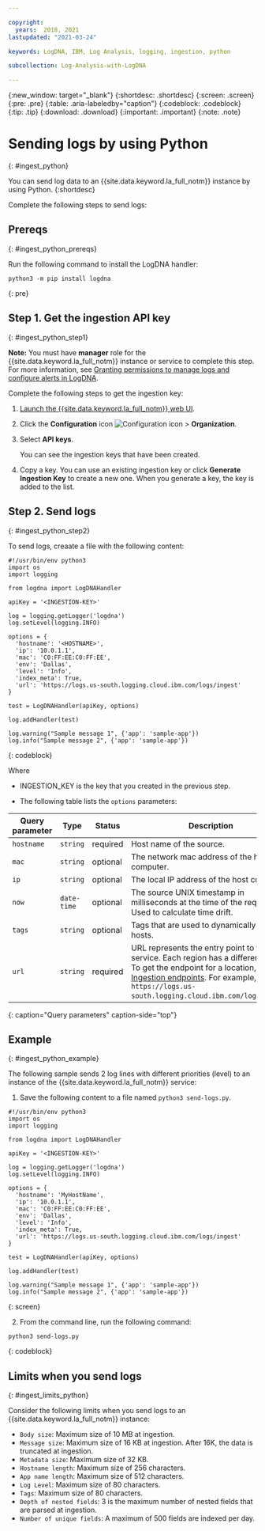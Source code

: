 ```yaml
---

copyright:
  years:  2018, 2021
lastupdated: "2021-03-24"

keywords: LogDNA, IBM, Log Analysis, logging, ingestion, python

subcollection: Log-Analysis-with-LogDNA

---
```


{:new_window: target="_blank"}
{:shortdesc: .shortdesc}
{:screen: .screen}
{:pre: .pre}
{:table: .aria-labeledby="caption"}
{:codeblock: .codeblock}
{:tip: .tip}
{:download: .download}
{:important: .important}
{:note: .note}

 
# Sending logs by using Python
{: #ingest_python}

You can send log data to an {{site.data.keyword.la_full_notm}} instance by using Python. 
{:shortdesc}

Complete the following steps to send logs:

## Prereqs
{: #ingest_python_prereqs}

Run the following command to install the LogDNA handler:

```
python3 -m pip install logdna
```
{: pre}


## Step 1. Get the ingestion API key 
{: #ingest_python_step1}

**Note:** You must have **manager** role for the {{site.data.keyword.la_full_notm}} instance or service to complete this step. For more information, see [Granting permissions to manage logs and configure alerts in LogDNA](/docs/Log-Analysis-with-LogDNA?topic=Log-Analysis-with-LogDNA-work_iam#admin_user_logdna).

Complete the following steps to get the ingestion key:
    
1. [Launch the {{site.data.keyword.la_full_notm}} web UI](/docs/Log-Analysis-with-LogDNA?topic=Log-Analysis-with-LogDNA-view_logs#view_logs_step2).

2. Click the **Configuration** icon ![Configuration icon](images/admin.png) &gt; **Organization**. 

3. Select **API keys**.

    You can see the ingestion keys that have been created. 

4. Copy a key. You can use an existing ingestion key or click **Generate Ingestion Key** to create a new one. When you generate a key, the key is added to the list. 




## Step 2. Send logs
{: #ingest_python_step2}

To send logs, creaate a file with the following content:

```
#!/usr/bin/env python3 
import os 
import logging
  
from logdna import LogDNAHandler 
  
apiKey = '<INGESTION-KEY>' 

log = logging.getLogger('logdna')
log.setLevel(logging.INFO)

options = {
  'hostname': '<HOSTNAME>',
  'ip': '10.0.1.1',
  'mac': 'C0:FF:EE:C0:FF:EE',
  'env': 'Dallas',
  'level': 'Info',
  'index_meta': True,
  'url': 'https://logs.us-south.logging.cloud.ibm.com/logs/ingest'
}

test = LogDNAHandler(apiKey, options)

log.addHandler(test)

log.warning("Sample message 1", {'app': 'sample-app'})
log.info("Sample message 2", {'app': 'sample-app'})
```
{: codeblock}

Where 

* INGESTION_KEY is the key that you created in the previous step.

* The following table lists the `options` parameters:

| Query parameter | Type       | Status     | Description |
|-----------------|------------|------------|-------------|
| `hostname`      | `string`     | required   | Host name of the source. |
| `mac`           | `string`     | optional   | The network mac address of the host computer.    |
| `ip`            | `string`     | optional   | The local IP address of the host computer.  | 
| `now`           | `date-time`  | optional   | The source UNIX timestamp in milliseconds at the time of the request. Used to calculate time drift.|
| `tags`          | `string`     | optional   | Tags that are used to dynamically group hosts. |
| `url`           | `string`     | required   | URL represents the entry point to the service. Each region has a different URL. To get the endpoint for a location, see [Ingestion endpoints](/docs/Log-Analysis-with-LogDNA?topic=Log-Analysis-with-LogDNA-endpoints#endpoints_ingestion). For example, `https://logs.us-south.logging.cloud.ibm.com/logs/ingest`.
{: caption="Query parameters" caption-side="top"} 




## Example
{: #ingest_python_example}

The following sample sends 2 log lines with different priorities (level) to an instance of the {{site.data.keyword.la_full_notm}} service: 

1. Save the following content to a file named `python3 send-logs.py`.

```
#!/usr/bin/env python3 
import os 
import logging
  
from logdna import LogDNAHandler 
  
apiKey = '<INGESTION-KEY>' 

log = logging.getLogger('logdna')
log.setLevel(logging.INFO)

options = {
  'hostname': 'MyHostName',
  'ip': '10.0.1.1',
  'mac': 'C0:FF:EE:C0:FF:EE',
  'env': 'Dallas',
  'level': 'Info',
  'index_meta': True,
  'url': 'https://logs.us-south.logging.cloud.ibm.com/logs/ingest'
}

test = LogDNAHandler(apiKey, options)

log.addHandler(test)

log.warning("Sample message 1", {'app': 'sample-app'})
log.info("Sample message 2", {'app': 'sample-app'})
```
{: screen}


2. From the command line, run the following command:

```
python3 send-logs.py 
```
{: codeblock}


## Limits when you send logs
{: #ingest_limits_python}

Consider the following limits when you send logs to an {{site.data.keyword.la_full_notm}} instance:

- `Body size`: Maximum size of 10 MB at ingestion.
- `Message size`: Maximum size of 16 KB at ingestion. After 16K, the data is truncated at ingestion.
- `Metadata size`: Maximum size of 32 KB.
- `Hostname length`: Maximum size of 256 characters.
- `App name length`: Maximum size of 512 characters.
- `Log Level`: Maximum size of 80 characters.
- `Tags`: Maximum size of 80 characters.
- `Depth of nested fields`: 3 is the maximum number of nested fields that are parsed at ingestion.
- `Number of unique fields`: A maximum of 500 fields are indexed per day. 

